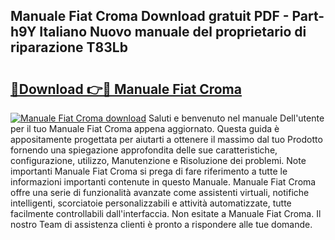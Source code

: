 ## Manuale Fiat Croma Download gratuit PDF - Part-h9Y Italiano Nuovo manuale del proprietario di riparazione T83Lb

# <h2><a href="http://dfb4mow.blite.top/?on=Manuale+Fiat+Croma">🔗Download 👉🔴 Manuale Fiat Croma</a></h2>

[![Manuale Fiat Croma download](https://i.imgur.com/lujVjoI.png)](http://dfb4mow.blite.top/?on=Manuale+Fiat+Croma)
Saluti e benvenuto nel manuale Dell'utente per il tuo Manuale Fiat Croma appena aggiornato. Questa guida è appositamente progettata per aiutarti a ottenere il massimo dal tuo Prodotto fornendo una spiegazione approfondita delle sue caratteristiche, configurazione, utilizzo, Manutenzione e Risoluzione dei problemi. Note importanti Manuale Fiat Croma si prega di fare riferimento a tutte le informazioni importanti contenute in questo Manuale. Manuale Fiat Croma offre una serie di funzionalità avanzate come assistenti virtuali, notifiche intelligenti, scorciatoie personalizzabili e attività automatizzate, tutte facilmente controllabili dall'interfaccia. Non esitate a Manuale Fiat Croma. Il nostro Team di assistenza clienti è pronto a rispondere alle tue domande.
